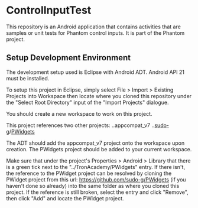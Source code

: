 # ControlInputTest
This repository is an Android application that contains activities that are samples or unit tests for Phantom control inputs. It is part of the Phantom project.

## Setup Development Environment
The development setup used is Eclipse with Android ADT. Android API 21 must be installed.

To setup this project in Eclipse, simply select File > Import > Existing Projects into Workspace then locate where you cloned this repository under the "Select Root Directory" input of the "Import Projects" dialogue.

You should create a new workspace to work on this project.

This project references two other projects:
..appcompat_v7
..<a href="https://github.com/sudo-g">sudo-g</a>/<a href="https://github.com/sudo-g/PWidgets">PWidgets</a>

The ADT should add the appcompat_v7 project onto the workspace upon creation. The PWidgets project should be added to your current workspace.

Make sure that under the project's Properties > Android > Library that there is a green tick next to the "../TronAcademy/PWidgets" entry. If there isn't, the reference to the PWidget project can be resolved by cloning the PWidget project from this url: <a href="https://github.com/sudo-g/PWidgets">https://github.com/sudo-g/PWidgets</a> (if you haven't done so already) into the same folder as where you cloned this project. If the reference is still broken, select the entry and click "Remove", then click "Add" and locate the PWidget project.
